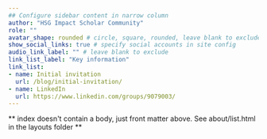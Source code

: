 ```yaml
---
## Configure sidebar content in narrow column
author: "HSG Impact Scholar Community"
role: ""
avatar_shape: rounded # circle, square, rounded, leave blank to exclude
show_social_links: true # specify social accounts in site config
audio_link_label: "" # leave blank to exclude
link_list_label: "Key information"
link_list:
- name: Initial invitation
  url: /blog/initial-invitation/
- name: LinkedIn
  url: https://www.linkedin.com/groups/9079003/
---
```


** index doesn't contain a body, just front matter above.
See about/list.html in the layouts folder **